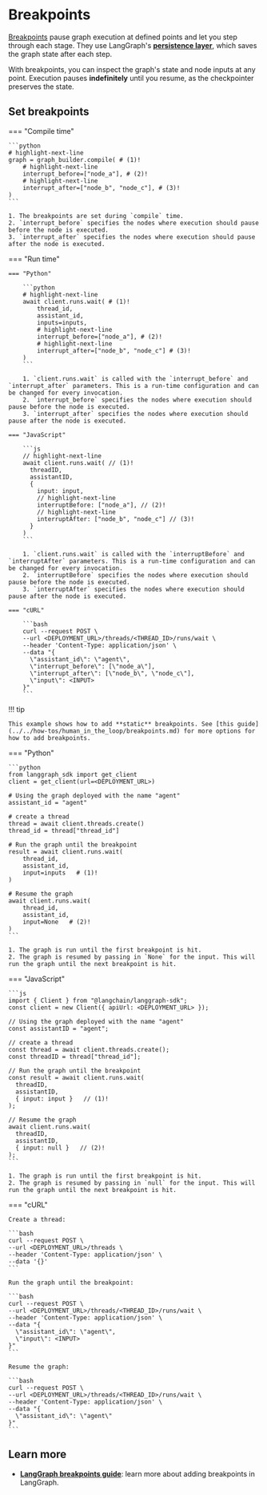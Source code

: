 # Breakpoints

[Breakpoints](../../concepts/breakpoints.md) pause graph execution at defined points and let you step through each stage. They use LangGraph's [**persistence layer**](../../concepts/persistence.md), which saves the graph state after each step.

With breakpoints, you can inspect the graph's state and node inputs at any point. Execution pauses **indefinitely** until you resume, as the checkpointer preserves the state.

## Set breakpoints

=== "Compile time"

    ```python
    # highlight-next-line
    graph = graph_builder.compile( # (1)!
        # highlight-next-line
        interrupt_before=["node_a"], # (2)!
        # highlight-next-line
        interrupt_after=["node_b", "node_c"], # (3)!
    )
    ```

    1. The breakpoints are set during `compile` time.
    2. `interrupt_before` specifies the nodes where execution should pause before the node is executed.
    3. `interrupt_after` specifies the nodes where execution should pause after the node is executed.

=== "Run time"

    === "Python"

        ```python
        # highlight-next-line
        await client.runs.wait( # (1)!
            thread_id,
            assistant_id,
            inputs=inputs,
            # highlight-next-line
            interrupt_before=["node_a"], # (2)!
            # highlight-next-line
            interrupt_after=["node_b", "node_c"] # (3)!
        )
        ```

        1. `client.runs.wait` is called with the `interrupt_before` and `interrupt_after` parameters. This is a run-time configuration and can be changed for every invocation.
        2. `interrupt_before` specifies the nodes where execution should pause before the node is executed.
        3. `interrupt_after` specifies the nodes where execution should pause after the node is executed.

    === "JavaScript"

        ```js
        // highlight-next-line
        await client.runs.wait( // (1)!
          threadID,
          assistantID,
          {
            input: input,
            // highlight-next-line
            interruptBefore: ["node_a"], // (2)!
            // highlight-next-line
            interruptAfter: ["node_b", "node_c"] // (3)!
          }
        )
        ```

        1. `client.runs.wait` is called with the `interruptBefore` and `interruptAfter` parameters. This is a run-time configuration and can be changed for every invocation.
        2. `interruptBefore` specifies the nodes where execution should pause before the node is executed.
        3. `interruptAfter` specifies the nodes where execution should pause after the node is executed.

    === "cURL"

        ```bash
        curl --request POST \
        --url <DEPLOYMENT_URL>/threads/<THREAD_ID>/runs/wait \
        --header 'Content-Type: application/json' \
        --data "{
          \"assistant_id\": \"agent\",
          \"interrupt_before\": [\"node_a\"],
          \"interrupt_after\": [\"node_b\", \"node_c\"],
          \"input\": <INPUT>
        }"
        ```

!!! tip

    This example shows how to add **static** breakpoints. See [this guide](../../how-tos/human_in_the_loop/breakpoints.md) for more options for how to add breakpoints.


=== "Python"

    ```python
    from langgraph_sdk import get_client
    client = get_client(url=<DEPLOYMENT_URL>)

    # Using the graph deployed with the name "agent"
    assistant_id = "agent"

    # create a thread
    thread = await client.threads.create()
    thread_id = thread["thread_id"]

    # Run the graph until the breakpoint
    result = await client.runs.wait(
        thread_id,
        assistant_id,
        input=inputs   # (1)!
    )

    # Resume the graph
    await client.runs.wait(
        thread_id,
        assistant_id,
        input=None   # (2)!
    )
    ```

    1. The graph is run until the first breakpoint is hit.
    2. The graph is resumed by passing in `None` for the input. This will run the graph until the next breakpoint is hit.

=== "JavaScript"

    ```js
    import { Client } from "@langchain/langgraph-sdk";
    const client = new Client({ apiUrl: <DEPLOYMENT_URL> });

    // Using the graph deployed with the name "agent"
    const assistantID = "agent";

    // create a thread
    const thread = await client.threads.create();
    const threadID = thread["thread_id"];

    // Run the graph until the breakpoint
    const result = await client.runs.wait(
      threadID,
      assistantID,
      { input: input }   // (1)!
    );

    // Resume the graph
    await client.runs.wait(
      threadID,
      assistantID,
      { input: null }   // (2)!
    );
    ```

    1. The graph is run until the first breakpoint is hit.
    2. The graph is resumed by passing in `null` for the input. This will run the graph until the next breakpoint is hit.

=== "cURL"

    Create a thread:

    ```bash
    curl --request POST \
    --url <DEPLOYMENT_URL>/threads \
    --header 'Content-Type: application/json' \
    --data '{}'
    ```

    Run the graph until the breakpoint:

    ```bash
    curl --request POST \
    --url <DEPLOYMENT_URL>/threads/<THREAD_ID>/runs/wait \
    --header 'Content-Type: application/json' \
    --data "{
      \"assistant_id\": \"agent\",
      \"input\": <INPUT>
    }"
    ```

    Resume the graph:

    ```bash
    curl --request POST \
    --url <DEPLOYMENT_URL>/threads/<THREAD_ID>/runs/wait \
    --header 'Content-Type: application/json' \
    --data "{
      \"assistant_id\": \"agent\"
    }"
    ```

## Learn more

- [**LangGraph breakpoints guide**](../../how-tos/human_in_the_loop/breakpoints.md): learn more about adding breakpoints in LangGraph.
